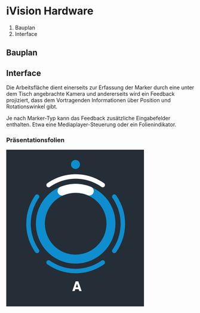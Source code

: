# iVision Hardware

1. Bauplan
2. Interface

## Bauplan


## Interface

Die Arbeitsfläche dient einerseits zur Erfassung der Marker durch eine unter dem Tisch
angebrachte Kamera und andererseits wird ein Feedback projiziert, dass dem Vortragenden
Informationen über Position und Rotationswinkel gibt.

Je nach Marker-Typ kann das Feedback zusätzliche Eingabefelder enthalten. Etwa eine
Mediaplayer-Steuerung oder ein Folienindikator.

### Präsentationsfolien

![position_indicator_a.png](assets%2Fimages%2Fscreenshots%2Fposition_indicator_a.png)
